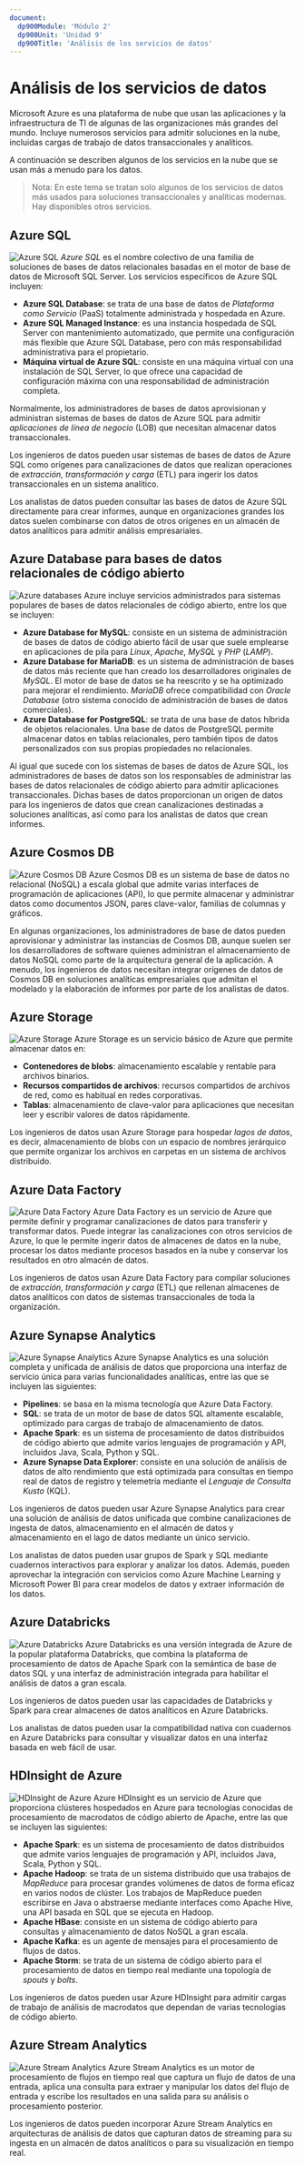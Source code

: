 ```yaml
---
document:
  dp900Module: 'Módulo 2'
  dp900Unit: 'Unidad 9'
  dp900Title: 'Análisis de los servicios de datos'
---
```


# Análisis de los servicios de datos

Microsoft Azure es una plataforma de nube que usan las aplicaciones y la infraestructura de TI de algunas de las organizaciones más grandes del mundo. Incluye numerosos servicios para admitir soluciones en la nube, incluidas cargas de trabajo de datos transaccionales y analíticos.

A continuación se describen algunos de los servicios en la nube que se usan más a menudo para los datos.

> Nota: En este tema se tratan solo algunos de los servicios de datos más usados para soluciones transaccionales y analíticas modernas. Hay disponibles otros servicios.

## Azure SQL

![Azure SQL](../img/azure-sql.png) _Azure SQL_ es el nombre colectivo de una familia de soluciones de bases de datos relacionales basadas en el motor de base de datos de Microsoft SQL Server. Los servicios específicos de Azure SQL incluyen:

* __Azure SQL Database__: se trata de una base de datos de _Plataforma como Servicio_ (PaaS) totalmente administrada y hospedada en Azure.
* __Azure SQL Managed Instance__: es una instancia hospedada de SQL Server con mantenimiento automatizado, que permite una configuración más flexible que Azure SQL Database, pero con más responsabilidad administrativa para el propietario.
* __Máquina virtual de Azure SQL__: consiste en una máquina virtual con una instalación de SQL Server, lo que ofrece una capacidad de configuración máxima con una responsabilidad de administración completa.

Normalmente, los administradores de bases de datos aprovisionan y administran sistemas de bases de datos de Azure SQL para admitir _aplicaciones de línea de negocio_ (LOB) que necesitan almacenar datos transaccionales.

Los ingenieros de datos pueden usar sistemas de bases de datos de Azure SQL como orígenes para canalizaciones de datos que realizan operaciones de _extracción, transformación y carga_ (ETL) para ingerir los datos transaccionales en un sistema analítico.

Los analistas de datos pueden consultar las bases de datos de Azure SQL directamente para crear informes, aunque en organizaciones grandes los datos suelen combinarse con datos de otros orígenes en un almacén de datos analíticos para admitir análisis empresariales.

## Azure Database para bases de datos relacionales de código abierto

![Azure databases](../img/azure-database.png) Azure incluye servicios administrados para sistemas populares de bases de datos relacionales de código abierto, entre los que se incluyen:

* __Azure Database for MySQL__: consiste en un sistema de administración de bases de datos de código abierto fácil de usar que suele emplearse en aplicaciones de pila para _Linux_, _Apache_, _MySQL_ y _PHP_ (_LAMP_).
* __Azure Database for MariaDB__: es un sistema de administración de bases de datos más reciente que han creado los desarrolladores originales de _MySQL_. El motor de base de datos se ha reescrito y se ha optimizado para mejorar el rendimiento. _MariaDB_ ofrece compatibilidad con _Oracle Database_ (otro sistema conocido de administración de bases de datos comerciales).
* __Azure Database for PostgreSQL__: se trata de una base de datos híbrida de objetos relacionales. Una base de datos de PostgreSQL permite almacenar datos en tablas relacionales, pero también tipos de datos personalizados con sus propias propiedades no relacionales.

Al igual que sucede con los sistemas de bases de datos de Azure SQL, los administradores de bases de datos son los responsables de administrar las bases de datos relacionales de código abierto para admitir aplicaciones transaccionales. Dichas bases de datos proporcionan un origen de datos para los ingenieros de datos que crean canalizaciones destinadas a soluciones analíticas, así como para los analistas de datos que crean informes.

## Azure Cosmos DB

![Azure Cosmos DB](../img/cosmos-db.png) Azure Cosmos DB es un sistema de base de datos no relacional (NoSQL) a escala global que admite varias interfaces de programación de aplicaciones (API), lo que permite almacenar y administrar datos como documentos JSON, pares clave-valor, familias de columnas y gráficos.

En algunas organizaciones, los administradores de base de datos pueden aprovisionar y administrar las instancias de Cosmos DB, aunque suelen ser los desarrolladores de software quienes administran el almacenamiento de datos NoSQL como parte de la arquitectura general de la aplicación. A menudo, los ingenieros de datos necesitan integrar orígenes de datos de Cosmos DB en soluciones analíticas empresariales que admitan el modelado y la elaboración de informes por parte de los analistas de datos.

## Azure Storage

![Azure Storage](../img/azure-storage.png) Azure Storage es un servicio básico de Azure que permite almacenar datos en:

* __Contenedores de blobs__: almacenamiento escalable y rentable para archivos binarios.
* __Recursos compartidos de archivos__: recursos compartidos de archivos de red, como es habitual en redes corporativas.
* __Tablas__: almacenamiento de clave-valor para aplicaciones que necesitan leer y escribir valores de datos rápidamente.

Los ingenieros de datos usan Azure Storage para hospedar _lagos de datos_, es decir, almacenamiento de blobs con un espacio de nombres jerárquico que permite organizar los archivos en carpetas en un sistema de archivos distribuido.

## Azure Data Factory

![Azure Data Factory](../img/azure-data-factory.png) Azure Data Factory es un servicio de Azure que permite definir y programar canalizaciones de datos para transferir y transformar datos. Puede integrar las canalizaciones con otros servicios de Azure, lo que le permite ingerir datos de almacenes de datos en la nube, procesar los datos mediante procesos basados en la nube y conservar los resultados en otro almacén de datos.

Los ingenieros de datos usan Azure Data Factory para compilar soluciones de _extracción, transformación y carga_ (ETL) que rellenan almacenes de datos analíticos con datos de sistemas transaccionales de toda la organización.

## Azure Synapse Analytics

![Azure Synapse Analytics](../img/azure-synapse.png) Azure Synapse Analytics es una solución completa y unificada de análisis de datos que proporciona una interfaz de servicio única para varias funcionalidades analíticas, entre las que se incluyen las siguientes:

* __Pipelines__: se basa en la misma tecnología que Azure Data Factory.
* __SQL__: se trata de un motor de base de datos SQL altamente escalable, optimizado para cargas de trabajo de almacenamiento de datos.
* __Apache Spark__: es un sistema de procesamiento de datos distribuidos de código abierto que admite varios lenguajes de programación y API, incluidos Java, Scala, Python y SQL.
* __Azure Synapse Data Explorer__: consiste en una solución de análisis de datos de alto rendimiento que está optimizada para consultas en tiempo real de datos de registro y telemetría mediante el _Lenguaje de Consulta Kusto_ (KQL).

Los ingenieros de datos pueden usar Azure Synapse Analytics para crear una solución de análisis de datos unificada que combine canalizaciones de ingesta de datos, almacenamiento en el almacén de datos y almacenamiento en el lago de datos mediante un único servicio.

Los analistas de datos pueden usar grupos de Spark y SQL mediante cuadernos interactivos para explorar y analizar los datos. Además, pueden aprovechar la integración con servicios como Azure Machine Learning y Microsoft Power BI para crear modelos de datos y extraer información de los datos.

## Azure Databricks

![Azure Databricks](../img/azure-databricks.png) Azure Databricks es una versión integrada de Azure de la popular plataforma Databricks, que combina la plataforma de procesamiento de datos de Apache Spark con la semántica de base de datos SQL y una interfaz de administración integrada para habilitar el análisis de datos a gran escala.

Los ingenieros de datos pueden usar las capacidades de Databricks y Spark para crear almacenes de datos analíticos en Azure Databricks.

Los analistas de datos pueden usar la compatibilidad nativa con cuadernos en Azure Databricks para consultar y visualizar datos en una interfaz basada en web fácil de usar.

## HDInsight de Azure

![HDInsight de Azure](../img/hdinsight.png) Azure HDInsight es un servicio de Azure que proporciona clústeres hospedados en Azure para tecnologías conocidas de procesamiento de macrodatos de código abierto de Apache, entre las que se incluyen las siguientes:

* __Apache Spark__: es un sistema de procesamiento de datos distribuidos que admite varios lenguajes de programación y API, incluidos Java, Scala, Python y SQL.
* __Apache Hadoop__: se trata de un sistema distribuido que usa trabajos de _MapReduce_ para procesar grandes volúmenes de datos de forma eficaz en varios nodos de clúster. Los trabajos de MapReduce pueden escribirse en Java o abstraerse mediante interfaces como Apache Hive, una API basada en SQL que se ejecuta en Hadoop.
* __Apache HBase__: consiste en un sistema de código abierto para consultas y almacenamiento de datos NoSQL a gran escala.
* __Apache Kafka__: es un agente de mensajes para el procesamiento de flujos de datos.
* __Apache Storm__: se trata de un sistema de código abierto para el procesamiento de datos en tiempo real mediante una topología de _spouts_ y _bolts_.

Los ingenieros de datos pueden usar Azure HDInsight para admitir cargas de trabajo de análisis de macrodatos que dependan de varias tecnologías de código abierto.

## Azure Stream Analytics

![Azure Stream Analytics](../img/stream-analytics.png) Azure Stream Analytics es un motor de procesamiento de flujos en tiempo real que captura un flujo de datos de una entrada, aplica una consulta para extraer y manipular los datos del flujo de entrada y escribe los resultados en una salida para su análisis o procesamiento posterior.

Los ingenieros de datos pueden incorporar Azure Stream Analytics en arquitecturas de análisis de datos que capturan datos de streaming para su ingesta en un almacén de datos analíticos o para su visualización en tiempo real.
